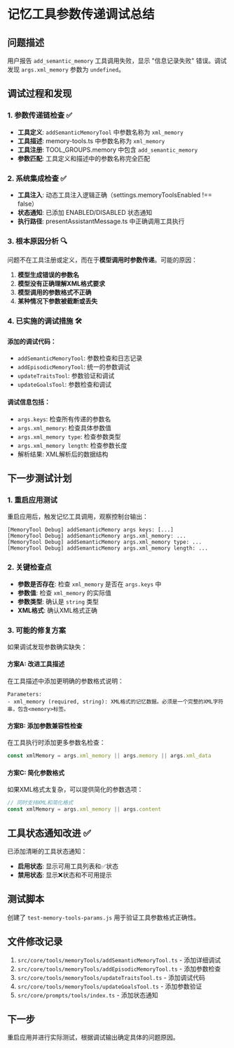 # 记忆工具参数传递调试总结

## 问题描述
用户报告 `add_semantic_memory` 工具调用失败，显示 "信息记录失败" 错误。调试发现 `args.xml_memory` 参数为 `undefined`。

## 调试过程和发现

### 1. 参数传递链检查 ✅
- **工具定义**: `addSemanticMemoryTool` 中参数名称为 `xml_memory`
- **工具描述**: memory-tools.ts 中参数名称为 `xml_memory`
- **工具注册**: TOOL_GROUPS.memory 中包含 `add_semantic_memory`
- **参数匹配**: 工具定义和描述中的参数名称完全匹配

### 2. 系统集成检查 ✅
- **工具注入**: 动态工具注入逻辑正确（settings.memoryToolsEnabled !== false）
- **状态通知**: 已添加 ENABLED/DISABLED 状态通知
- **执行路径**: presentAssistantMessage.ts 中正确调用工具执行

### 3. 根本原因分析 🔍
问题不在工具注册或定义，而在于**模型调用时参数传递**。可能的原因：

1. **模型生成错误的参数名**
2. **模型没有正确理解XML格式要求**
3. **模型调用的参数格式不正确**
4. **某种情况下参数被截断或丢失**

### 4. 已实施的调试措施 🛠️

#### 添加的调试代码：
- `addSemanticMemoryTool`: 参数检查和日志记录
- `addEpisodicMemoryTool`: 统一的参数调试
- `updateTraitsTool`: 参数验证和调试
- `updateGoalsTool`: 参数检查和调试

#### 调试信息包括：
- `args.keys`: 检查所有传递的参数名
- `args.xml_memory`: 检查具体参数值
- `args.xml_memory type`: 检查参数类型
- `args.xml_memory length`: 检查参数长度
- 解析结果: XML解析后的数据结构

## 下一步测试计划

### 1. 重启应用测试
重启应用后，触发记忆工具调用，观察控制台输出：
```
[MemoryTool Debug] addSemanticMemory args keys: [...]
[MemoryTool Debug] addSemanticMemory args.xml_memory: ...
[MemoryTool Debug] addSemanticMemory args.xml_memory type: ...
[MemoryTool Debug] addSemanticMemory args.xml_memory length: ...
```

### 2. 关键检查点
- **参数是否存在**: 检查 `xml_memory` 是否在 `args.keys` 中
- **参数值**: 检查 `xml_memory` 的实际值
- **参数类型**: 确认是 `string` 类型
- **XML格式**: 确认XML格式正确

### 3. 可能的修复方案
如果调试发现参数确实缺失：

#### 方案A: 改进工具描述
在工具描述中添加更明确的参数格式说明：
```
Parameters:
- xml_memory (required, string): XML格式的记忆数据。必须是一个完整的XML字符串，包含<memory>标签。
```

#### 方案B: 添加参数兼容性检查
在工具执行时添加更多参数名检查：
```typescript
const xmlMemory = args.xml_memory || args.memory || args.xml_data
```

#### 方案C: 简化参数格式
如果XML格式太复杂，可以提供简化的参数选项：
```typescript
// 同时支持XML和简化格式
const xmlMemory = args.xml_memory || args.content
```

## 工具状态通知改进 ✅

已添加清晰的工具状态通知：
- **启用状态**: 显示可用工具列表和✅状态
- **禁用状态**: 显示❌状态和不可用提示

## 测试脚本
创建了 `test-memory-tools-params.js` 用于验证工具参数格式正确性。

## 文件修改记录
1. `src/core/tools/memoryTools/addSemanticMemoryTool.ts` - 添加详细调试
2. `src/core/tools/memoryTools/addEpisodicMemoryTool.ts` - 添加参数检查
3. `src/core/tools/memoryTools/updateTraitsTool.ts` - 添加调试代码
4. `src/core/tools/memoryTools/updateGoalsTool.ts` - 添加参数验证
5. `src/core/prompts/tools/index.ts` - 添加状态通知

## 下一步
重启应用并进行实际测试，根据调试输出确定具体的问题原因。